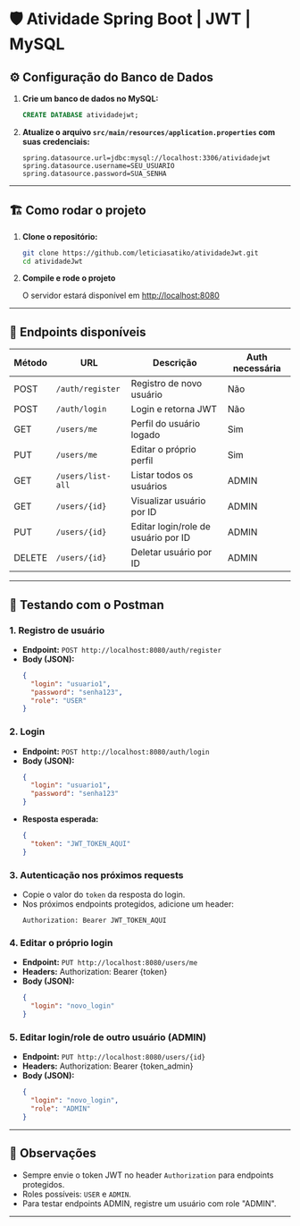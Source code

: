 # 🛡️ Atividade Spring Boot | JWT | MySQL

## ⚙️ Configuração do Banco de Dados

1. **Crie um banco de dados no MySQL:**

   ```sql
   CREATE DATABASE atividadejwt;
   ```

2. **Atualize o arquivo `src/main/resources/application.properties` com suas credenciais:**

   ```properties
   spring.datasource.url=jdbc:mysql://localhost:3306/atividadejwt
   spring.datasource.username=SEU_USUARIO
   spring.datasource.password=SUA_SENHA
   ```

---

## 🏗️ Como rodar o projeto

1. **Clone o repositório:**

   ```bash
   git clone https://github.com/leticiasatiko/atividadeJwt.git
   cd atividadeJwt
   ```

2. **Compile e rode o projeto**

   O servidor estará disponível em [http://localhost:8080](http://localhost:8080)

---

## 📌 Endpoints disponíveis

| Método | URL                          | Descrição                             | Auth necessária |
|--------|------------------------------|---------------------------------------|-----------------|
| POST   | `/auth/register`             | Registro de novo usuário              | Não             |
| POST   | `/auth/login`                | Login e retorna JWT                   | Não             |
| GET    | `/users/me`                  | Perfil do usuário logado              | Sim             |
| PUT    | `/users/me`                  | Editar o próprio perfil               | Sim             |
| GET    | `/users/list-all`            | Listar todos os usuários              | ADMIN           |
| GET    | `/users/{id}`                | Visualizar usuário por ID             | ADMIN           |
| PUT    | `/users/{id}`                | Editar login/role de usuário por ID   | ADMIN           |
| DELETE | `/users/{id}`                | Deletar usuário por ID                | ADMIN           |

---

## 🧪 Testando com o Postman

### 1. **Registro de usuário**

- **Endpoint:** `POST http://localhost:8080/auth/register`
- **Body (JSON):**
  ```json
  {
    "login": "usuario1",
    "password": "senha123",
    "role": "USER"
  }
  ```

### 2. **Login**

- **Endpoint:** `POST http://localhost:8080/auth/login`
- **Body (JSON):**
  ```json
  {
    "login": "usuario1",
    "password": "senha123"
  }
  ```
- **Resposta esperada:**
  ```json
  {
    "token": "JWT_TOKEN_AQUI"
  }
  ```

### 3. **Autenticação nos próximos requests**

- Copie o valor do `token` da resposta do login.
- Nos próximos endpoints protegidos, adicione um header:
  ```
  Authorization: Bearer JWT_TOKEN_AQUI
  ```

### 4. **Editar o próprio login**

- **Endpoint:** `PUT http://localhost:8080/users/me`
- **Headers:** Authorization: Bearer {token}
- **Body (JSON):**
  ```json
  {
    "login": "novo_login"
  }
  ```

### 5. **Editar login/role de outro usuário (ADMIN)**

- **Endpoint:** `PUT http://localhost:8080/users/{id}`
- **Headers:** Authorization: Bearer {token_admin}
- **Body (JSON):**
  ```json
  {
    "login": "novo_login",
    "role": "ADMIN"
  }
  ```

---

## 📝 Observações

- Sempre envie o token JWT no header `Authorization` para endpoints protegidos.
- Roles possíveis: `USER` e `ADMIN`.
- Para testar endpoints ADMIN, registre um usuário com role "ADMIN".

---
